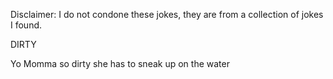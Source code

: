 Disclaimer: I do not condone these jokes, they are from a collection of jokes I found.

DIRTY

Yo Momma so dirty she has to sneak up on the water

